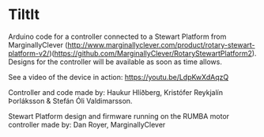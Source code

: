# TiltIt
Arduino code for a controller connected to a Stewart Platform from MarginallyClever (http://www.marginallyclever.com/product/rotary-stewart-platform-v2/)(https://github.com/MarginallyClever/RotaryStewartPlatform2).
Designs for the controller will be available as soon as time allows.

See a video of the device in action: https://youtu.be/LdpKwXdAqzQ

Controller and code made by:
Haukur Hlíðberg, Kristófer Reykjalín Þorláksson & Stefán Óli Valdimarsson.

Stewart Platform design and firmware running on the RUMBA motor controller made by:
Dan Royer, MarginallyClever
